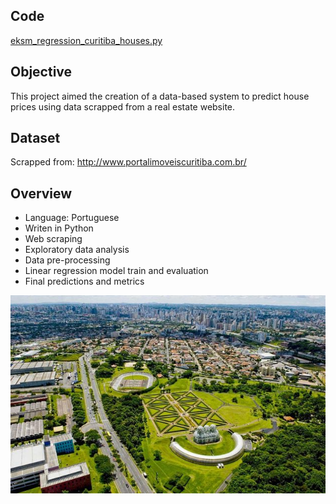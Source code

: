## Code
[eksm_regression_curitiba_houses.py](https://github.com/eduardoksmello/regression_curitiba_houses/blob/main/eksm_regression_house_sales_curitiba.ipynb)

## Objective
This project aimed the creation of a data-based system to predict house prices using data scrapped from a real estate website.

## Dataset
Scrapped from: http://www.portalimoveiscuritiba.com.br/

## Overview
- Language: Portuguese
- Writen in Python
- Web scraping
- Exploratory data analysis
- Data pre-processing
- Linear regression model train and evaluation
- Final predictions and metrics

![image](https://github.com/eduardoksmello/regression_curitiba_houses/blob/main/foto-aerea-curitiba.jpg)

